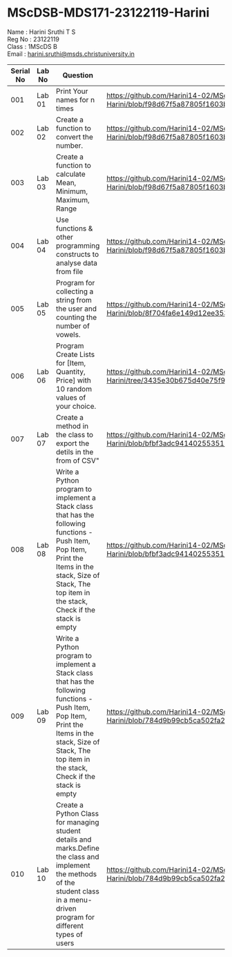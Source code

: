 # MScDSB-MDS171-23122119-Harini
Name : Harini Sruthi T S    
Reg No : 23122119  
Class : 1MScDS B   
Email : harini.sruthi@msds.christuniversity.in

| Serial No     | Lab No        | Question   | Link to The File  |
| ------------- | ------------- | --------   | ----------------  |
|  001          | Lab 01        | Print Your names for n times           |https://github.com/Harini14-02/MScDSB-MDS171-23122119-Harini/blob/f98d67f5a87805f1603bdf74706a01f53fbd1ac0/Lab%2001.ipynb   |
|  002          | Lab 02        | Create a function to convert the number.          |https://github.com/Harini14-02/MScDSB-MDS171-23122119-Harini/blob/f98d67f5a87805f1603bdf74706a01f53fbd1ac0/Lab%2001.ipynb |
|  003          | Lab 03        | Create a function to calculate Mean, Minimum, Maximum, Range        |https://github.com/Harini14-02/MScDSB-MDS171-23122119-Harini/blob/f98d67f5a87805f1603bdf74706a01f53fbd1ac0/Lab%2001.ipynb|
|  004          | Lab 04        | Use functions & other programming constructs to analyse data from file         | https://github.com/Harini14-02/MScDSB-MDS171-23122119-Harini/blob/f98d67f5a87805f1603bdf74706a01f53fbd1ac0/Lab%2001.ipynb  |
|  005          | Lab 05        | Program for collecting a string from the user and counting the number of vowels.         |https://github.com/Harini14-02/MScDSB-MDS171-23122119-Harini/blob/8f704fa6e149d12ee35302ed7831f255c5143c8f/Lab%2005.ipynb |
|  006          | Lab 06        | Program Create Lists for [Item, Quantity, Price] with 10 random values of your choice.         |https://github.com/Harini14-02/MScDSB-MDS171-23122119-Harini/tree/3435e30b675d40e75f93fc325607ca55e9bc4b36/Lab%2006|
|  007          | Lab 07        | Create a method in the class to export the detils in the from of CSV"         |https://github.com/Harini14-02/MScDSB-MDS171-23122119-Harini/blob/bfbf3adc9414025535183f1cbde7c12657bd211f/Lab%2007/Lab%2007.py|
|  008          | Lab 08        | Write a Python program to implement a Stack class that has the following functions -Push Item, Pop Item, Print the Items in the stack, Size of Stack, The top item in the stack, Check if the stack is empty        |https://github.com/Harini14-02/MScDSB-MDS171-23122119-Harini/blob/bfbf3adc9414025535183f1cbde7c12657bd211f/Lab%2008.ipynb|
|  009          | Lab 09        | Write a Python program to implement a Stack class that has the following functions -Push Item, Pop Item, Print the Items in the stack, Size of Stack, The top item in the stack, Check if the stack is empty        |https://github.com/Harini14-02/MScDSB-MDS171-23122119-Harini/blob/784d9b99cb5ca502fa2bd6ebb781bf54db4abf79/LAB/Lab09.py|
|  010          | Lab 10        |Create a Python Class for managing student details and marks.Define the class and implement the methods of the student class in a menu-driven program for different types of users|https://github.com/Harini14-02/MScDSB-MDS171-23122119-Harini/blob/784d9b99cb5ca502fa2bd6ebb781bf54db4abf79/LAB/Lab%2010.ipynb|

